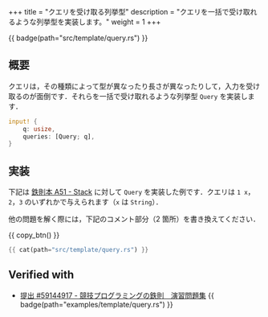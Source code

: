 +++
title = "クエリを受け取る列挙型"
description = "クエリを一括で受け取れるような列挙型を実装します。"
weight = 1
+++

{{ badge(path="src/template/query.rs") }}

## 概要
クエリは，その種類によって型が異なったり長さが異なったりして，入力を受け取るのが面倒です．それらを一括で受け取れるような列挙型 `Query` を実装します．

```rs
input! {
    q: usize,
    queries: [Query; q],
}
```

## 実装
下記は [鉄則本 A51 - Stack](https://atcoder.jp/contests/tessoku-book/tasks/tessoku_book_ay) に対して `Query` を実装した例です．クエリは `1 x`，`2`，`3` のいずれかで与えられます（`x` は `String`）．

他の問題を解く際には，下記のコメント部分（2 箇所）を書き換えてください．

{{ copy_btn() }}
```rs
{{ cat(path="src/template/query.rs") }}
```

## Verified with
- [提出 #59144917 - 競技プログラミングの鉄則　演習問題集](https://atcoder.jp/contests/tessoku-book/submissions/59144917) {{ badge(path="examples/template/query.rs") }}
